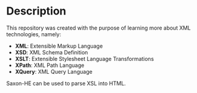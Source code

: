 # Description
This repository was created with the purpose of learning more about XML technologies, namely:
- **XML**: Extensible Markup Language
- **XSD**: XML Schema Definition
- **XSLT**: Extensible Stylesheet Language Transformations
- **XPath**: XML Path Language
- **XQuery**: XML Query Language

Saxon-HE can be used to parse XSL into HTML.
